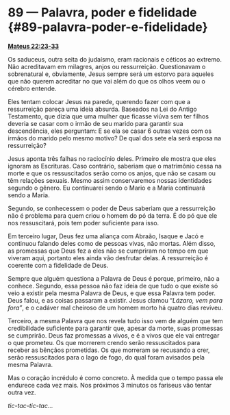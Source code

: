 # 89 — Palavra, poder e fidelidade {#89-palavra-poder-e-fidelidade}

[**Mateus 22:23-33**](http://bibliaonline.com.br/acf/mt/22/23-33)

Os saduceus, outra seita do judaísmo, eram racionais e céticos ao extremo. Não acreditavam em milagres, anjos ou ressurreição. Questionavam o sobrenatural e, obviamente, Jesus sempre será um estorvo para aqueles que não querem acreditar no que vai além do que os olhos veem ou o cérebro entende.

Eles tentam colocar Jesus na parede, querendo fazer com que a ressurreição pareça uma ideia absurda. Baseados na Lei do Antigo Testamento, que dizia que uma mulher que ficasse viúva sem ter filhos deveria se casar com o irmão de seu marido para garantir sua descendência, eles perguntam: E se ela se casar 6 outras vezes com os irmãos do marido pelo mesmo motivo? De qual dos sete ela será esposa na ressurreição?

Jesus aponta três falhas no raciocínio deles. Primeiro ele mostra que eles ignoram as Escrituras. Caso contrário, saberiam que o matrimônio cessa na morte e que os ressuscitados serão como os anjos, que não se casam ou têm relações sexuais. Mesmo assim conservaremos nossas identidades segundo o gênero. Eu continuarei sendo o Mario e a Maria continuará sendo a Maria.

Segundo, se conhecessem o poder de Deus saberiam que a ressurreição não é problema para quem criou o homem do pó da terra. É do pó que ele nos ressuscitará, pois tem poder suficiente para isso.

Em terceiro lugar, Deus fez uma aliança com Abraão, Isaque e Jacó e continuou falando deles como de pessoas vivas, não mortas. Além disso, as promessas que Deus fez a eles não se cumpriram no tempo em que viveram aqui, portanto eles ainda vão desfrutar delas. A ressurreição é coerente com a fidelidade de Deus.

Sempre que alguém questiona a Palavra de Deus é porque, primeiro, não a conhece. Segundo, essa pessoa não faz ideia de que tudo o que existe só veio a existir pela mesma Palavra de Deus, e que essa Palavra tem poder. Deus falou, e as coisas passaram a existir. Jesus clamou “_Lázaro, vem para fora”_, e o cadáver mal cheiroso de um homem morto há quatro dias reviveu.

Terceiro, a mesma Palavra que nos revela tudo isso vem de alguém que tem credibilidade suficiente para garantir que, apesar da morte, suas promessas se cumprirão. Deus faz promessas a vivos, e é a vivos que ele vai entregar o que prometeu. Os que morrerem crendo serão ressuscitados para receber as bênçãos prometidas. Os que morreram se recusando a crer, serão ressuscitados para o lago de fogo, do qual foram avisados pela mesma Palavra.

Mas o coração incrédulo é como concreto. À medida que o tempo passa ele endurece cada vez mais. Nos próximos 3 minutos os fariseus vão tentar outra vez.

_tic-tac-tic-tac..._